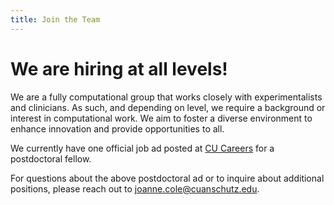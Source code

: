 ```yaml
---
title: Join the Team
---
```


# <i class="fas fa-hands-helping"></i>We are hiring at all levels!

We are a fully computational group that works closely with experimentalists and clinicians. 
As such, and depending on level, we require a background or interest in computational work.
We aim to foster a diverse environment to enhance innovation and provide opportunities to all. 

We currently have one official job ad posted at [CU Careers](https://cu.taleo.net/careersection/2/jobdetail.ftl) for a postdoctoral fellow. 

For questions about the above postdoctoral ad or to inquire about additional positions, please reach out to joanne.cole@cuanschutz.edu.


